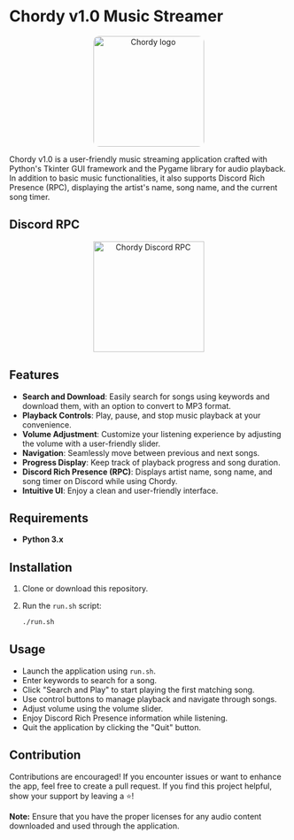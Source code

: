 # Chordy v1.0 Music Streamer

<p align="center">
  <img style="border-radius: 10px;" src="https://media.discordapp.net/attachments/1058897998156922911/1146464180363350036/xudReaO.png?ex=655e1bf8&is=654ba6f8&hm=0c5c7b2ea62cc35396603059f7fc122e7f3fd9cb8689bac87a62557605989a68&=&width=676&height=676" alt="Chordy logo" width="200">
</p>

Chordy v1.0 is a user-friendly music streaming application crafted with Python's Tkinter GUI framework and the Pygame library for audio playback. In addition to basic music functionalities, it also supports Discord Rich Presence (RPC), displaying the artist's name, song name, and the current song timer.

## Discord RPC

<p align="center">
  <img src="https://cdn.discordapp.com/attachments/551050418541821992/1174090698992128121/yyo.png?ex=6566542c&is=6553df2c&hm=07184cc57db89ab5344ed8080ad73b9416b667e13f43949fe8408b685b26db88" alt="Chordy Discord RPC" width="200">
</p>

## Features

- **Search and Download**: Easily search for songs using keywords and download them, with an option to convert to MP3 format.
- **Playback Controls**: Play, pause, and stop music playback at your convenience.
- **Volume Adjustment**: Customize your listening experience by adjusting the volume with a user-friendly slider.
- **Navigation**: Seamlessly move between previous and next songs.
- **Progress Display**: Keep track of playback progress and song duration.
- **Discord Rich Presence (RPC)**: Displays artist name, song name, and song timer on Discord while using Chordy.
- **Intuitive UI**: Enjoy a clean and user-friendly interface.

## Requirements

- **Python 3.x**

## Installation

1. Clone or download this repository.
2. Run the `run.sh` script:

   ```bash
   ./run.sh
   ```

## Usage

- Launch the application using `run.sh`.
- Enter keywords to search for a song.
- Click "Search and Play" to start playing the first matching song.
- Use control buttons to manage playback and navigate through songs.
- Adjust volume using the volume slider.
- Enjoy Discord Rich Presence information while listening.
- Quit the application by clicking the "Quit" button.

## Contribution

Contributions are encouraged! If you encounter issues or want to enhance the app, feel free to create a pull request. If you find this project helpful, show your support by leaving a ⭐️!

**Note:** Ensure that you have the proper licenses for any audio content downloaded and used through the application.
